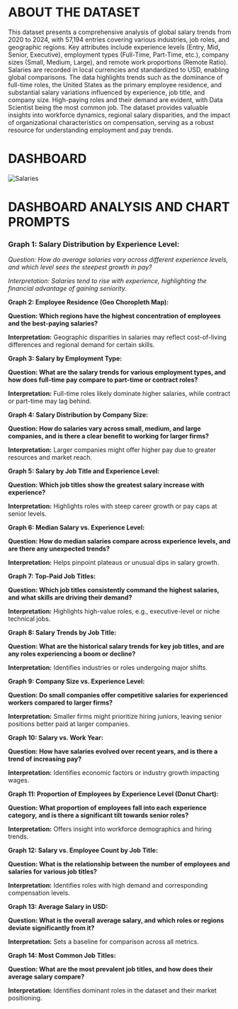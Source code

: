 <h1>ABOUT THE DATASET</h1>

This dataset presents a comprehensive analysis of global salary trends from 2020 to 2024, with 57,194 entries covering various industries, job roles, and geographic regions. Key attributes include experience levels (Entry, Mid, Senior, Executive), employment types (Full-Time, Part-Time, etc.), company sizes (Small, Medium, Large), and remote work proportions (Remote Ratio). Salaries are recorded in local currencies and standardized to USD, enabling global comparisons. The data highlights trends such as the dominance of full-time roles, the United States as the primary employee residence, and substantial salary variations influenced by experience, job title, and company size. High-paying roles and their demand are evident, with Data Scientist being the most common job. The dataset provides valuable insights into workforce dynamics, regional salary disparities, and the impact of organizational characteristics on compensation, serving as a robust resource for understanding employment and pay trends.

<h1>DASHBOARD</h1>

![Salaries](https://github.com/user-attachments/assets/7ce16b4c-9cbe-4ff5-ab41-9beafcf019a9)


<h1>DASHBOARD ANALYSIS AND CHART PROMPTS</h1>

<h3>Graph 1: Salary Distribution by Experience Level:</h3>

*Question: How do average salaries vary across different experience levels, and which level sees the steepest growth in pay?*

*Interpretation: Salaries tend to rise with experience, highlighting the financial advantage of gaining seniority.*


**Graph 2: Employee Residence (Geo Choropleth Map):**

**Question: Which regions have the highest concentration of employees and the best-paying salaries?**

**Interpretation:** Geographic disparities in salaries may reflect cost-of-living differences and regional demand for certain skills.


**Graph 3: Salary by Employment Type:**

**Question: What are the salary trends for various employment types, and how does full-time pay compare to part-time or contract roles?**

**Interpretation:** Full-time roles likely dominate higher salaries, while contract or part-time may lag behind.


**Graph 4: Salary Distribution by Company Size:**

**Question: How do salaries vary across small, medium, and large companies, and is there a clear benefit to working for larger firms?**

**Interpretation:** Larger companies might offer higher pay due to greater resources and market reach.


**Graph 5: Salary by Job Title and Experience Level:**

**Question: Which job titles show the greatest salary increase with experience?**

**Interpretation:** Highlights roles with steep career growth or pay caps at senior levels.


**Graph 6: Median Salary vs. Experience Level:**

**Question: How do median salaries compare across experience levels, and are there any unexpected trends?**

**Interpretation:** Helps pinpoint plateaus or unusual dips in salary growth.


**Graph 7: Top-Paid Job Titles:**

**Question: Which job titles consistently command the highest salaries, and what skills are driving their demand?**

**Interpretation:** Highlights high-value roles, e.g., executive-level or niche technical jobs.


**Graph 8: Salary Trends by Job Title:**

**Question: What are the historical salary trends for key job titles, and are any roles experiencing a boom or decline?**

**Interpretation:** Identifies industries or roles undergoing major shifts.


**Graph 9: Company Size vs. Experience Level:**

**Question: Do small companies offer competitive salaries for experienced workers compared to larger firms?**

**Interpretation:** Smaller firms might prioritize hiring juniors, leaving senior positions better paid at larger companies.


**Graph 10: Salary vs. Work Year:**

**Question: How have salaries evolved over recent years, and is there a trend of increasing pay?**

**Interpretation:** Identifies economic factors or industry growth impacting wages.


**Graph 11: Proportion of Employees by Experience Level (Donut Chart):**

**Question: What proportion of employees fall into each experience category, and is there a significant tilt towards senior roles?**

**Interpretation:** Offers insight into workforce demographics and hiring trends.


**Graph 12: Salary vs. Employee Count by Job Title:**

**Question: What is the relationship between the number of employees and salaries for various job titles?**

**Interpretation:** Identifies roles with high demand and corresponding compensation levels.


**Graph 13: Average Salary in USD:**

**Question: What is the overall average salary, and which roles or regions deviate significantly from it?**

**Interpretation:** Sets a baseline for comparison across all metrics.


**Graph 14: Most Common Job Titles:**

**Question: What are the most prevalent job titles, and how does their average salary compare?**

**Interpretation:** Identifies dominant roles in the dataset and their market positioning.






